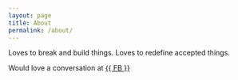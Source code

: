 ```yaml
---
layout: page
title: About
permalink: /about/
---
```


Loves to break and build things.
Loves to redefine accepted things.

Would love a conversation at <a href="https://www.facebook.com/rounakdatta">{{ FB }}</a>
